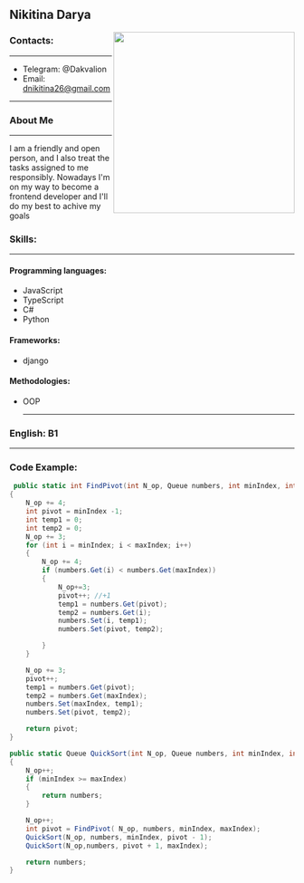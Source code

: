 ## Nikitina Darya

<img src="https://github.com/Dakvalion/rsschool-cv/assets/105875517/ade00dfc-77c3-416e-81af-6db68d186271" width="320px" align='right'>

### Contacts:

---

- Telegram: @Dakvalion
- Email: dnikitina26@gmail.com

---

### About Me

---

I am a friendly and open person, and I also treat the tasks assigned to me responsibly. Nowadays I'm on my way to become a frontend developer and I'll do my best to achive my goals

### Skills:

---

#### Programming languages:

- JavaScript
- TypeScript
- C#
- Python

#### Frameworks:

- django

#### Methodologies:

- OOP
  ***

### English: B1

---

### Code Example:

```C#
 public static int FindPivot(int N_op, Queue numbers, int minIndex, int maxIndex)
{
    N_op += 4;
    int pivot = minIndex -1;
    int temp1 = 0;
    int temp2 = 0;
    N_op += 3;
    for (int i = minIndex; i < maxIndex; i++)
    {
        N_op += 4;
        if (numbers.Get(i) < numbers.Get(maxIndex))
        {
            N_op+=3;
            pivot++; //+1
            temp1 = numbers.Get(pivot);
            temp2 = numbers.Get(i);
            numbers.Set(i, temp1);
            numbers.Set(pivot, temp2);

        }
    }

    N_op += 3;
    pivot++;
    temp1 = numbers.Get(pivot);
    temp2 = numbers.Get(maxIndex);
    numbers.Set(maxIndex, temp1);
    numbers.Set(pivot, temp2);

    return pivot;
}

public static Queue QuickSort(int N_op, Queue numbers, int minIndex, int maxIndex)
{
    N_op++;
    if (minIndex >= maxIndex)
    {
        return numbers;
    }

    N_op++;
    int pivot = FindPivot( N_op, numbers, minIndex, maxIndex);
    QuickSort(N_op, numbers, minIndex, pivot - 1);
    QuickSort(N_op,numbers, pivot + 1, maxIndex);

    return numbers;
}
```
